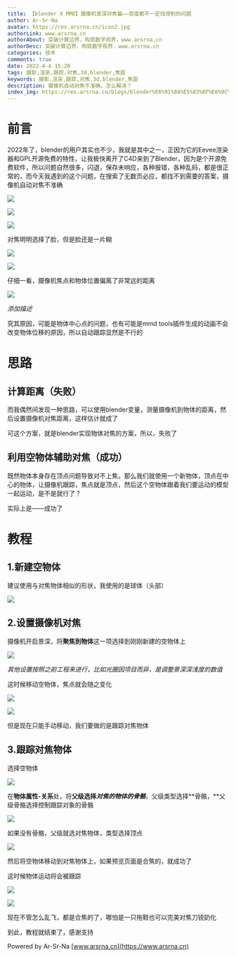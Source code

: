 ```yaml
---
title: 【blender X MMD】摄像机景深对焦篇——百度都不一定找得到的问题
author: Ar-Sr-Na
avatar: https://res.arsrna.cn/icon2.jpg
authorLink: www.arsrna.cn
authorAbout: 突破计算边界，构筑数字视界，www.arsrna.cn
authorDesc: 突破计算边界，构筑数字视界，www.arsrna.cn
categories: 技术
comments: true
date: 2022-4-4 15:20
tags: 摄影,渲染,跟踪,对焦,3d,blender,焦距
keywords: 摄影,渲染,跟踪,对焦,3d,blender,焦距
description: 摄像机自动对焦不准确，怎么解决？
index_img: https://res.arsrna.cn/blogs/blender%E6%91%84%E5%83%8F%E6%9C%BA%E6%99%AF%E6%B7%B1%E5%AF%B9%E7%84%A6/0001.JPEG_copwh
---
```

# 前言

2022年了，blender的用户其实也不少，我就是其中之一，正因为它的Eevee渲染器和GPL开源免费的特性，让我极快离开了C4D来到了Blender，因为是个开源免费软件，所以问题自然很多，闪退，保存未响应，各种报错，各种乱码，都是很正常的，而今天我遇到的这个问题，在搜索了无数页必应，都找不到需要的答案，摄像机自动对焦不准确

![](https://res.arsrna.cn/blog-images/1972305/c2e89079bbe920318974d4d226a01ada.png)

![](https://res.arsrna.cn/blog-images/1972305/a198bf59efe98baba4c35702ca71ddc4.png)

![](https://res.arsrna.cn/blog-images/1972305/362012f6352a7cb446ef1c60b9cb58c5.png)

对焦明明选择了脸，但是脸还是一片糊

![](https://res.arsrna.cn/blog-images/1972305/c9fc17423d1beec1c2402a8a37440540.png)

![](https://res.arsrna.cn/blog-images/1972305/e96dfd7849e95a6dc7e019789920c2db.png)

仔细一看，摄像机焦点和物体位置偏离了非常远的距离

![](https://res.arsrna.cn/blog-images/1972305/7ace8c4124c174b4079f60870638988c.png)

_添加描述_

究其原因，可能是物体中心点的问题，也有可能是mmd tools插件生成的动画不会改变物体位移的原因，所以自动跟踪显然是不行的

# 思路

## 计算距离（失败）

而我偶然间发现一种思路，可以使用blender变量，测量摄像机到物体的距离，然后设置摄像机对焦距离，这样估计就成了

可这个方案，就是blender实现物体对焦的方案，所以，失败了

## 利用空物体辅助对焦（成功）

既然物体本身存在顶点问题导致对不上焦，那么我们就使用一个新物体，顶点在中心的物体，让摄像机跟踪，焦点就是顶点，然后这个空物体跟着我们要运动的模型一起运动，是不是就行了？

实际上是——成功了

# 教程

## 1.新建空物体

建议使用与对焦物体相似的形状，我使用的是球体（头部）

![](https://res.arsrna.cn/blog-images/1972305/7f66e7c6cc1dc51acc05e9499efbdb21.png)

## 2.设置摄像机对焦

摄像机开启景深，将**聚焦到物体**这一项选择到刚刚新建的空物体上

![](https://res.arsrna.cn/blog-images/1972305/6620704da6dc7041c745762e9894152f.png)

_其他设置按照之前工程来进行，比如光圈因项目而异，是调整景深深浅度的数值_

这时候移动空物体，焦点就会随之变化

![](https://res.arsrna.cn/blog-images/1972305/a8c6e0871146b7162b3637acb1fde993.png)

![](https://res.arsrna.cn/blog-images/1972305/4e58e77e2cbca2d75669afd7b06d9b4b.png)

但是现在只能手动移动，我们要做的是跟踪对焦物体

## 3.跟踪对焦物体

选择空物体

![](https://res.arsrna.cn/blog-images/1972305/43022deab3b470c4456f5b2c75f3437c.png)

在**物体属性-关系**处，将**父级选择**_**对焦的物体的骨骼**_，父级类型选择**骨骼，**父级骨骼选择控制跟踪对象的骨骼

![](https://res.arsrna.cn/blog-images/1972305/9b1d107d388c53ac3f02551556133317.png)

如果没有骨骼，父级就选对焦物体，类型选择顶点

![](https://res.arsrna.cn/blog-images/1972305/5350fe1c3c4e82ca1d875287b608ee99.png)

然后将空物体移动到对焦物体上，如果预览页面是合焦的，就成功了

这时候物体运动将会被跟踪

![](https://res.arsrna.cn/blog-images/1972305/56350b8e9eefe769bcb0223ba0041e3d.png)

![](https://res.arsrna.cn/blog-images/1972305/297c2f485f4aabc11fd75e8916fd81f5.png)

现在不管怎么乱飞，都是合焦的了，哪怕是一只拖鞋也可以完美对焦刀锐奶化

到此，教程就结束了，感谢支持

Powered by Ar-Sr-Na [www.arsrna.cn](https://www.arsrna.cn)
